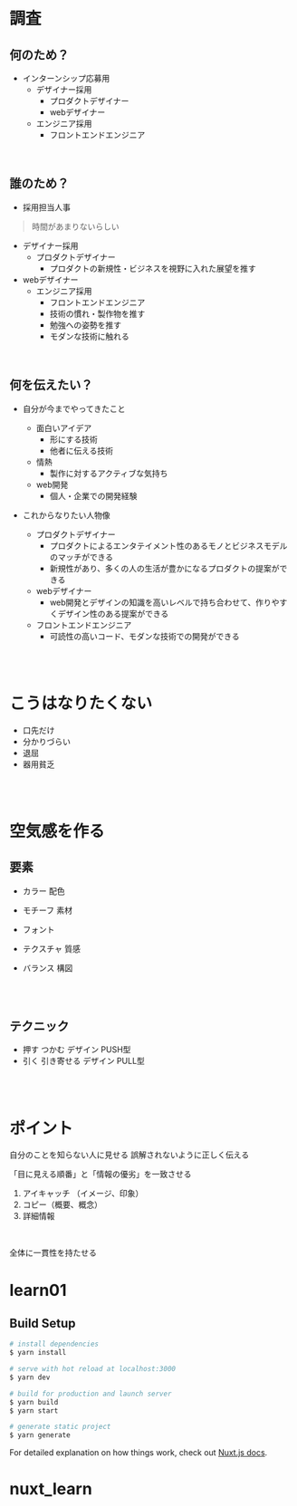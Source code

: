 # 調査

## 何のため？
- インターンシップ応募用
  - デザイナー採用
    - プロダクトデザイナー
    - webデザイナー
  - エンジニア採用
    - フロントエンドエンジニア

<br>

## 誰のため？
- 採用担当人事
>   時間があまりないらしい

- デザイナー採用
    - プロダクトデザイナー
        - プロダクトの新規性・ビジネスを視野に入れた展望を推す
- webデザイナー
    - エンジニア採用
        - フロントエンドエンジニア
        - 技術の慣れ・製作物を推す
        - 勉強への姿勢を推す
        - モダンな技術に触れる

<br>

## 何を伝えたい？
- 自分が今までやってきたこと
  - 面白いアイデア
    - 形にする技術
    - 他者に伝える技術
  - 情熱
    - 製作に対するアクティブな気持ち
  - web開発
    - 個人・企業での開発経験

- これからなりたい人物像
  - プロダクトデザイナー
    - プロダクトによるエンタテイメント性のあるモノとビジネスモデルのマッチができる
    - 新規性があり、多くの人の生活が豊かになるプロダクトの提案ができる
  - webデザイナー
    - web開発とデザインの知識を高いレベルで持ち合わせて、作りやすくデザイン性のある提案ができる
  - フロントエンドエンジニア
    - 可読性の高いコード、モダンな技術での開発ができる

<br>
<br>

# こうはなりたくない

- 口先だけ
- 分かりづらい
- 退屈
- 器用貧乏

<br>
<br>

# 空気感を作る

## 要素
- カラー 配色

- モチーフ 素材

- フォント

- テクスチャ 質感

- バランス 構図

<br>
<br>

## テクニック
- 押す つかむ デザイン PUSH型 
- 引く 引き寄せる デザイン PULL型

<br>
<br>

# ポイント
自分のことを知らない人に見せる 
誤解されないように正しく伝える
<br>

「目に見える順番」と「情報の優劣」を一致させる
  1. アイキャッチ （イメージ、印象）
  2. コピー（概要、概念）
  3. 詳細情報
<br>

全体に一貫性を持たせる


# learn01

## Build Setup

```bash
# install dependencies
$ yarn install

# serve with hot reload at localhost:3000
$ yarn dev

# build for production and launch server
$ yarn build
$ yarn start

# generate static project
$ yarn generate
```

For detailed explanation on how things work, check out [Nuxt.js docs](https://nuxtjs.org).
# nuxt_learn
